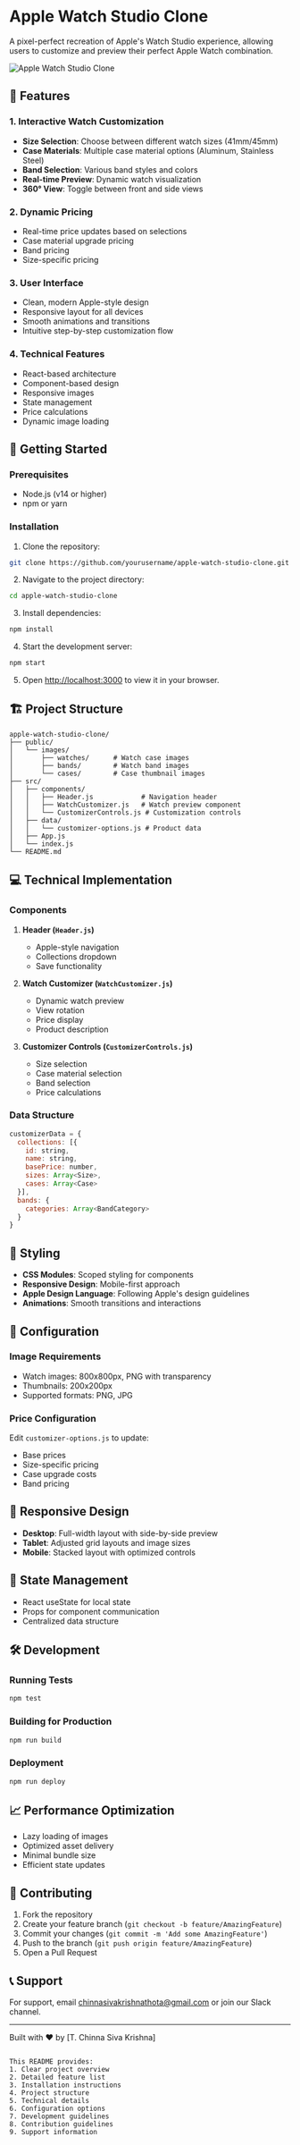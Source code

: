 
# Apple Watch Studio Clone

A pixel-perfect recreation of Apple's Watch Studio experience, allowing users to customize and preview their perfect Apple Watch combination.

![Apple Watch Studio Clone](.preview.png)

## 🌟 Features

### 1. Interactive Watch Customization
- **Size Selection**: Choose between different watch sizes (41mm/45mm)
- **Case Materials**: Multiple case material options (Aluminum, Stainless Steel)
- **Band Selection**: Various band styles and colors
- **Real-time Preview**: Dynamic watch visualization
- **360° View**: Toggle between front and side views

### 2. Dynamic Pricing
- Real-time price updates based on selections
- Case material upgrade pricing
- Band pricing
- Size-specific pricing

### 3. User Interface
- Clean, modern Apple-style design
- Responsive layout for all devices
- Smooth animations and transitions
- Intuitive step-by-step customization flow

### 4. Technical Features
- React-based architecture
- Component-based design
- Responsive images
- State management
- Price calculations
- Dynamic image loading

## 🚀 Getting Started

### Prerequisites
- Node.js (v14 or higher)
- npm or yarn

### Installation

1. Clone the repository:
```bash
git clone https://github.com/yourusername/apple-watch-studio-clone.git
```

2. Navigate to the project directory:
```bash
cd apple-watch-studio-clone
```

3. Install dependencies:
```bash
npm install
```

4. Start the development server:
```bash
npm start
```

5. Open [http://localhost:3000](http://localhost:3000) to view it in your browser.

## 🏗️ Project Structure

```
apple-watch-studio-clone/
├── public/
│   └── images/
│       ├── watches/      # Watch case images
│       ├── bands/        # Watch band images
│       └── cases/        # Case thumbnail images
├── src/
│   ├── components/
│   │   ├── Header.js            # Navigation header
│   │   ├── WatchCustomizer.js   # Watch preview component
│   │   └── CustomizerControls.js # Customization controls
│   ├── data/
│   │   └── customizer-options.js # Product data
│   ├── App.js
│   └── index.js
└── README.md
```

## 💻 Technical Implementation

### Components

1. **Header (`Header.js`)**
   - Apple-style navigation
   - Collections dropdown
   - Save functionality

2. **Watch Customizer (`WatchCustomizer.js`)**
   - Dynamic watch preview
   - View rotation
   - Price display
   - Product description

3. **Customizer Controls (`CustomizerControls.js`)**
   - Size selection
   - Case material selection
   - Band selection
   - Price calculations

### Data Structure

```javascript
customizerData = {
  collections: [{
    id: string,
    name: string,
    basePrice: number,
    sizes: Array<Size>,
    cases: Array<Case>
  }],
  bands: {
    categories: Array<BandCategory>
  }
}
```

## 🎨 Styling

- **CSS Modules**: Scoped styling for components
- **Responsive Design**: Mobile-first approach
- **Apple Design Language**: Following Apple's design guidelines
- **Animations**: Smooth transitions and interactions

## 🔧 Configuration

### Image Requirements
- Watch images: 800x800px, PNG with transparency
- Thumbnails: 200x200px
- Supported formats: PNG, JPG

### Price Configuration
Edit `customizer-options.js` to update:
- Base prices
- Size-specific pricing
- Case upgrade costs
- Band pricing

## 📱 Responsive Design

- **Desktop**: Full-width layout with side-by-side preview
- **Tablet**: Adjusted grid layouts and image sizes
- **Mobile**: Stacked layout with optimized controls

## 🔄 State Management

- React useState for local state
- Props for component communication
- Centralized data structure

## 🛠️ Development

### Running Tests
```bash
npm test
```

### Building for Production
```bash
npm run build
```

### Deployment
```bash
npm run deploy
```

## 📈 Performance Optimization

- Lazy loading of images
- Optimized asset delivery
- Minimal bundle size
- Efficient state updates

## 🤝 Contributing

1. Fork the repository
2. Create your feature branch (`git checkout -b feature/AmazingFeature`)
3. Commit your changes (`git commit -m 'Add some AmazingFeature'`)
4. Push to the branch (`git push origin feature/AmazingFeature`)
5. Open a Pull Request


## 📞 Support

For support, email chinnasivakrishnathota@gmail.com or join our Slack channel.

---

Built with ❤️ by [T. Chinna Siva Krishna]
```

This README provides:
1. Clear project overview
2. Detailed feature list
3. Installation instructions
4. Project structure
5. Technical details
6. Configuration options
7. Development guidelines
8. Contribution guidelines
9. Support information


